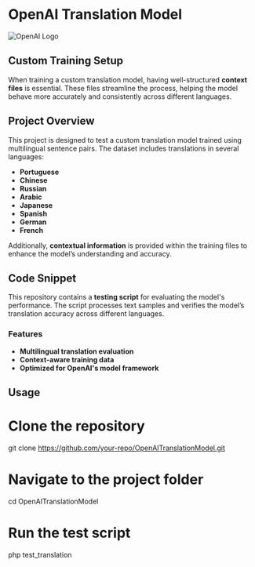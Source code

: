 # OpenAI Translation Model
![OpenAI Logo]([https://en.wikipedia.org/wiki/File:Dall-e_3_(jan_%2724)_artificial_intelligence_icon.png])


## Custom Training Setup

When training a custom translation model, having well-structured **context files** is essential. These files streamline the process, helping the model behave more accurately and consistently across different languages.

## Project Overview

This project is designed to test a custom translation model trained using multilingual sentence pairs. The dataset includes translations in several languages:

- **Portuguese**
- **Chinese**
- **Russian**
- **Arabic**
- **Japanese**
- **Spanish**
- **German**
- **French**

Additionally, **contextual information** is provided within the training files to enhance the model’s understanding and accuracy.

## Code Snippet

This repository contains a **testing script** for evaluating the model's performance. The script processes text samples and verifies the model’s translation accuracy across different languages.

### Features

- **Multilingual translation evaluation**
- **Context-aware training data**
- **Optimized for OpenAI's model framework**

## Usage

# Clone the repository
git clone https://github.com/your-repo/OpenAITranslationModel.git

# Navigate to the project folder
cd OpenAITranslationModel

# Run the test script
php test_translation
